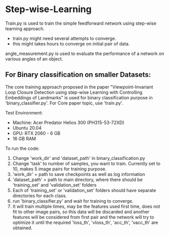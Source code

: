 # Step-wise-Learning


Train.py is used to train the simple feedforward network using step-wise learning approach.
- train.py might need several attempts to converge. 
- this might takes hours to converge on initial pair of data. 

angle_measurement.py is used to evaluate the performance of a network on various angles of an object.




For Binary classification on smaller Datasets:
----------------------------------------------
The core training approach proposed in the paper "Viewpoint-Invariant Loop Closure Detection using step-wise Learning with Controlling Embeddings of Landmarks" is used for binary classification purpose in 'binary_classifier.py'. For Core paper topic, use 'train.py'.

Test Environment:
- Machine: Acer Predator Helios 300 (PH315-53-72XD)
- Ubuntu 20.04
- GPU: RTX 2060 - 6 GB
- 16 GB RAM

To run the code:

1. Change 'work_dir' and 'dataset_path' in binary_classification.py
2. Change 'task' to number of samples, you want to train. Currently set to 10, makes 5 image pairs for training purpose.
3. 'work_dir' = path to save checkpoints as well as log information
4. 'dataset_path' = path to main directory, where there should be 'training_set' and 'validation_set' folders
5. Each of 'training_set' or 'validation_set' folders should have separate directories for each class.
6. run 'binary_classifier.py' and wait for training to converge.
7. It will train multiple times, may be the features used first time, does not fit to other image pairs, so this data will be discarded and another features will be considered from first pair and the network will try to optimize it until the required 'loss_th', 'vloss_th', 'acc_th', 'vacc_th' are obtained.

